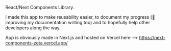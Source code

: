 React/Next Components Library. 

I made this app to make reusability easier, to document my progress (🤞 improving my documentation writing too) and to hopefully help other developers along the way. 

App is obviously made in Next.js and hosted on Vercel here --> https://next-components-zeta.vercel.app/
